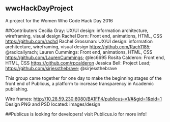 ## wwcHackDayProject
A project for the Women Who Code Hack Day 2016


##Contributers
Cecilia Gray: UX/UI design: information architecture, wireframing, visual design
Rachel Dorn: Front end, animations, HTML, CSS https://github.com/rachd
Rachel Grossman: UX/UI design: information architecture, wireframing, visual design https://github.com/Rach1185; @radicallyrach;
Lauren Cummings: Front end, animations, HTML, CSS https://github.com/LaurenCummings; @lec6695
Rosita Calderon: Front end, HTML, CSS https://github.com/rpcalderon
Jessica Bell: Project Lead; https://github.com/sirjessthebrave; @sirjessthebrave

This group came together for one day to make the beginning stages of the front end of Publicus, a platform to increase transparency in Academic publishing.

Wire frames: http://10.28.59.230:8080/BA1FF4/publicus-v1/#&gid=1&pid=1
Design PNG and PSD located: images/design

##Publicus is looking for developers! visit Publicus.io for more info!